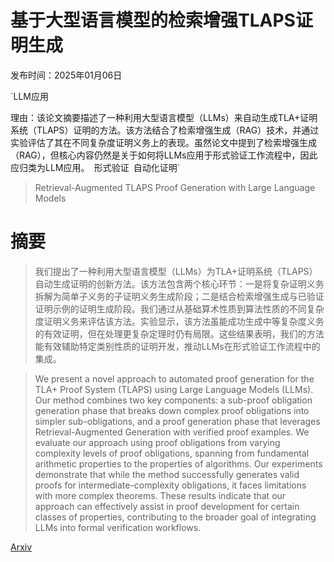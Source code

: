 # 基于大型语言模型的检索增强TLAPS证明生成

发布时间：2025年01月06日

`LLM应用

理由：该论文摘要描述了一种利用大型语言模型（LLMs）来自动生成TLA+证明系统（TLAPS）证明的方法。该方法结合了检索增强生成（RAG）技术，并通过实验评估了其在不同复杂度证明义务上的表现。虽然论文中提到了检索增强生成（RAG），但核心内容仍然是关于如何将LLMs应用于形式验证工作流程中，因此应归类为LLM应用。` `形式验证` `自动化证明`

> Retrieval-Augmented TLAPS Proof Generation with Large Language Models

# 摘要

> 我们提出了一种利用大型语言模型（LLMs）为TLA+证明系统（TLAPS）自动生成证明的创新方法。该方法包含两个核心环节：一是将复杂证明义务拆解为简单子义务的子证明义务生成阶段；二是结合检索增强生成与已验证证明示例的证明生成阶段。我们通过从基础算术性质到算法性质的不同复杂度证明义务来评估该方法。实验显示，该方法虽能成功生成中等复杂度义务的有效证明，但在处理更复杂定理时仍有局限。这些结果表明，我们的方法能有效辅助特定类别性质的证明开发，推动LLMs在形式验证工作流程中的集成。

> We present a novel approach to automated proof generation for the TLA+ Proof System (TLAPS) using Large Language Models (LLMs). Our method combines two key components: a sub-proof obligation generation phase that breaks down complex proof obligations into simpler sub-obligations, and a proof generation phase that leverages Retrieval-Augmented Generation with verified proof examples. We evaluate our approach using proof obligations from varying complexity levels of proof obligations, spanning from fundamental arithmetic properties to the properties of algorithms. Our experiments demonstrate that while the method successfully generates valid proofs for intermediate-complexity obligations, it faces limitations with more complex theorems. These results indicate that our approach can effectively assist in proof development for certain classes of properties, contributing to the broader goal of integrating LLMs into formal verification workflows.

[Arxiv](https://arxiv.org/abs/2501.03073)